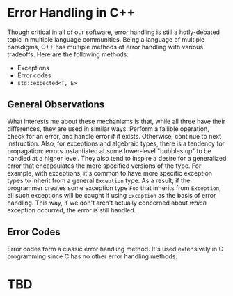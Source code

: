 # Error Handling in C++

Though critical in all of our software, error handling is still a hotly-debated topic in multiple
language communities. Being a language of multiple paradigms, C++ has multiple methods of error
handling with various tradeoffs. Here are the following methods:

- Exceptions
- Error codes
- `std::expected<T, E>`

## General Observations

What interests me about these mechanisms is that, while all three have their differences, they are
used in similar ways. Perform a fallible operation, check for an error, and handle error if it
exists. Otherwise, continue to next instruction. Also, for exceptions and algebraic types, there is
a tendency for propagation: errors instantiated at some lower-level "bubbles up" to be handled at a
higher level. They also tend to inspire a desire for a generalized error that encapsulates the more
specified versions of the type. For example, with exceptions, it's common to have more specific
exception types to inherit from a general `Exception` type. As a result, if the programmer creates
some exception type `Foo` that inherits from `Exception`, all such exceptions will be caught if
using `Exception` as the basis of error handling. This way, if we don't aren't actually concerned
about *which* exception occurred, the error is still handled.

## Error Codes

Error codes form a classic error handling method. It's used extensively in C programming since C has
no other error handling methods.

# TBD